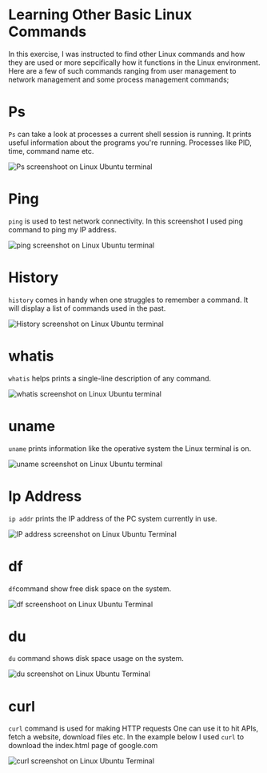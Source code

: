 # Learning Other Basic Linux Commands 

In this exercise, I was instructed to find other Linux commands and how they are used or more sepcifically how it functions in the Linux environment. Here are a few of such commands ranging from user management to network management and some process management commands;

# Ps
`Ps` can take a look at processes a current shell session is running. It prints useful information about the programs you're running. Processes like PID, time, command name etc.

![Ps screenshoot on Linux Ubuntu terminal](/AltSchool-Cloud-Engineering-Exercises/Exercise02/Screenshot%20(15).png "screenshot of ps code showing the PID, Time, CMD")

# Ping

`ping` is used to test network connectivity. In this screenshot I used ping command to ping my IP address. 

![ping screenshot on Linux Ubuntu terminal](/AltSchool-Cloud-Engineering-Exercises/Exercise02/Screenshot%20(26).png "screenshot of ping command showing the data bytes from an IP address")

# History

`history` comes in handy when one struggles to remember a command. It will display a list of commands used in the past.

![History screenshot on Linux Ubuntu terminal](/AltSchool-Cloud-Engineering-Exercises/Exercise02/Screenshot%20(20).png "screenshot of history command showing my history commands used previously")

# whatis

`whatis` helps prints a single-line description of any command.

![whatis screenshot on Linux Ubuntu terminal](/AltSchool-Cloud-Engineering-Exercises/Exercise02/Screenshot%20(27).png "screenshoot of whatis command showing is Python")

# uname

`uname` prints information like the operative system the Linux terminal is on.

![uname screenshot on Linux Ubuntu terminal](/AltSchool-Cloud-Engineering-Exercises/Exercise02/Screenshot%20(28).png "screenshot of uname command")

# Ip Address

`ip addr` prints the IP address of the PC system currently in use. 

![IP address screenshot on Linux Ubuntu Terminal](/AltSchool-Cloud-Engineering-Exercises/Exercise02/Screenshot%20(29).png "screenshot of Ip address command")

# df

`df`command show free disk space on the system.

![df screenshoot on Linux Ubuntu Terminal](/AltSchool-Cloud-Engineering-Exercises/Exercise02/Screenshot%20(30).png "screenshot of df command")

# du

`du` command shows disk space usage on the system.

![du screenshot on Linux Ubuntu Terminal](/AltSchool-Cloud-Engineering-Exercises/Exercise02/Screenshot%20(31).png "screenshot of du command")

# curl

`curl` command is used for making HTTP requests One can use it to hit APIs, fetch a website, download files etc. In the example below I used `curl` to download the index.html page of google.com

![curl screenshot on Linux Ubuntu Terminal](/AltSchool-Cloud-Engineering-Exercises/Exercise02/Screenshot%20(32).png "screenshot of curl command")

